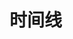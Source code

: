 # 时间线

<br>

<!-- ::: timeline 2023-04-24

- 一个非常棒的开源项目 H5-Dooring 目前 star 3.1k
- 开源地址 https://github.com/MrXujiang/h5-Dooring
- 基本介绍 http://h5.dooring.cn/doc/zh/guide/
- 《深入浅出 webpack》 http://webpack.wuhaolin.cn/
  :::

::: timeline 2023-04-23
::: -->
